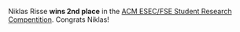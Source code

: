 Niklas Risse <b>wins 2nd place</b> in the <a href="https://2023.esec-fse.org/track/fse-2023-student-research-competition">ACM ESEC/FSE Student Research Compentition</a>. Congrats Niklas!
